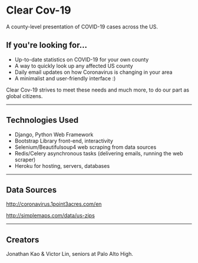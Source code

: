 # Clear Cov-19

A county-level presentation of COVID-19 cases across the US.

## If you're looking for...
* Up-to-date statistics on COVID-19 for your own county
* A way to quickly look up any affected US county
* Daily email updates on how Coronavirus is changing in your area
* A minimalist and user-friendly interface :)

Clear Cov-19 strives to meet these needs and much more, to do our part as global citizens.

------------------

## Technologies Used
* Django, Python Web Framework
* Bootstrap Library front-end, interactivity
* Selenium/Beautifulsoup4 web scraping from data sources
* Redis/Celery asynchronous tasks (delivering emails, running the web scraper)
* Heroku for hosting, servers, databases
------------------

## Data Sources
http://coronavirus.1point3acres.com/en

http://simplemaps.com/data/us-zips

------------------

## Creators
Jonathan Kao & Victor Lin, seniors at Palo Alto High.
